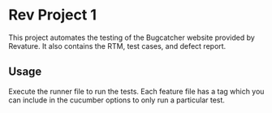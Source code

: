 # Rev Project 1

This project automates the testing of the Bugcatcher website provided by Revature. It also contains the RTM, test cases, and defect report. 


## Usage


Execute the runner file to run the tests. Each feature file has a tag which you can include in the cucumber options to only run a particular test. 

